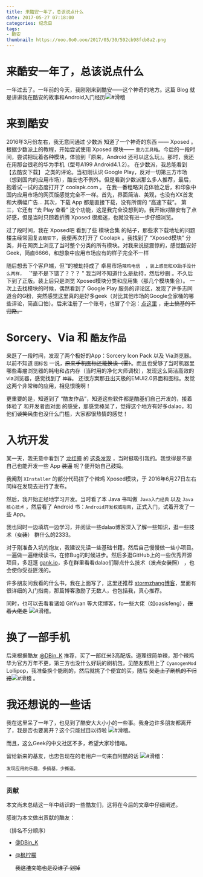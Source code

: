 ```yaml
---
title: 来酷安一年了，总该说点什么
date: 2017-05-27 07:18:00
categories: 纪念日
tags:
- 酷安
thumbnail: https://ooo.0o0.ooo/2017/05/30/592cb98fcb8a2.png
---
```

# 来酷安一年了，总该说点什么

一年过去了。一年前的今天，我刚刚来到酷安——这个神奇的地方。这篇 Blog 就是讲讲我在酷安的故事和Android入门经历![#滑稽][1]

# 来到酷安

2016年3月份左右，我无意间通过 少数派 知道了一个神奇的东西 —— Xposed 。
 根据少数派上的教程，开始尝试使用 Xposed 模块—— `重力工具箱`。今后的一段时间，尝试把玩着各种模块，体验到『原来，Android 还可以这么玩』。那时，我还在用那台很老的华为手机（型号A199 Android4.1.2）。
 在少数派，我总能看到 【去酷安下载】 之类的评论。当初刚认识 Google Play，反对一切第三方市场（想到国内的应用市场），酷安也不例外。但是看到少数派那么多人推荐，最后，抱着试一试的态度打开了 coolapk.com 。
 在我一番粗略浏览体验之后，和印象中 国内应用市场的网页版感觉完全不一样。首先，界面简洁、美观，也没有XX首发和大横幅广告... 其次，下载 App 都是直接下载，没有所谓的 “高速下载”。 第三，它还有 “去 Play 查看” 这个功能，这是我完全没想到的。我开始对酷安有了点好感，但是当时只顾着折腾 Xposed 很痴迷，也就没有进一步仔细浏览。

过了段时间，我在 Xposed吧 看到了些 模块合集 的帖子，那些求下载地址的问题楼主经常回复`去酷安下`，我便再次打开了 Coolapk 。我找到了 “Xposed模块” 分类，并在网页上浏览了当时整个分类的所有模块。对我来说挺震惊的，感觉酷安好Geek，简直6666，和想象中应用市场应有的样子完全不一样



随后想去下个客户端，但™的被劫持成了 卓易市场`辣鸡电信  ，装上感觉和XX助手没什么两样， ` `"是不是下错了？？？ " 我当时不知道什么是劫持，然后秒删  。不久后下到了正版。装上后只是浏览 Xposed模块分类和应用集（那几个模块集合）。
一次上去找模块的时候，偶然看到了 Google Play 服务的评论区，发现了许多志同道合的G粉，突然感觉这里真的是好多geek（对比其他市场的Google全家桶的哪些评论，简直口怕）。后来注册了一个账号，也冒了个泡：[点这里]( http://www.coolapk.com/feed/1586404) ，~~走上搞基的不归路。~~



# Sorcery、Via 和 `酷友作品`

来逛了一段时间，发现了两个极好的App：Sorcery Icon Pack 以及 Via浏览器。以前不知道 `图标包` 一说，~~原来手机图标还能换诶（雾）~~。而且也受够了当时机器里哪些毒瘤浏览器的耗电和占内存（当时用的净化大师调校），发现这么简洁高效的 via浏览器，感觉找到了 ~~`神器`~~。 还很方案那丑出天极的EMUI2.0界面和图标。发觉这两个非常棒的应用，相见恨晚啊！

更重要的是，知道到了 “酷友作品”，知道这些软件都是酷基们自己开发的，接着体验了 和开发者面对面 的感受，那感觉棒呆了，觉得这个地方有好多dalao，和他们~~谈笑风生~~也没什么门槛，大家都很热情的感觉！

# 入坑开发

某一天，我无意中看到了 [龙红瞳](http://www.coolapk.com/u/532521) 的 [这条发现](http://www.coolapk.com/faxian/1645820) ，当时挺吸引我的。我觉得是不是自己也能开发一些 App ~~装逼~~ 呢？便开始自己鼓捣。

我阉割 `XInstaller` 的部分代码拼了个辣鸡 Xposed模块，于 2016年6月27日左右同样在发现去进行了发布。

然后，我开始正经地学习开发。当时看了本 Java 书叫做` Java入门经典` 以及 `Java核心技术` ，然后看了 Android 书：`Android开发权威指南`，正式入门，试着开发了一些 App。

我也同时一边填坑一边学习，并阅读一些dalao博客深入了解一些知识，逛一些技术（~~女装~~） 群什么的2333。

对于刚准备入坑的炮友，我建议先读一些基础书籍，然后自己慢慢做一些小项目。一遍做一遍继续读书，在修Bug的时候进步。然后多逛GitHub上的一些优秀开源项目，多逛逛 [gank.io](https://gank.io)，多在群里看看dalao们聊点什么技术（~~发点女装照~~） ，也会使你受益匪浅的。

许多朋友问我看的什么书，我在上面写了，这里还推荐 [stormzhang博客](http://stormzhang.com)，里面有很详细的入门指南，那篇博客激励了无数人，也包括我，真心推荐。

同时，也可以去看看诸如 GitYuan 等大佬博客，fo一些大佬（如oasisfeng），~~跟着大佬走~~ ![#滑稽][1]。

# 换了一部手机

后来根据酷友 [@DBin_K](http://coolapk.com/u/523048) 推荐，买了一部红米3高配版。道理很简单辣，那个辣鸡华为官方万年不更，第三方也没什么好玩的刷机包，见酷友都用上了 `CyanogenMod`  Lollipop，我准备换个能刷的，然后就挑了个便宜的买，随后 ~~又走上了刷机的不归路~~![#滑稽][1] 。

# 我还想说的一些话

我在这里呆了一年了，也见到了酷安大大小小的一些事。我身边许多朋友都离开了，我是否也要离开？这个只能拭目以待啦 ![#滑稽][1]。

而且，这么Geek的中文社区不多，希望大家珍惜咯。

留给新来的基友，也忠告现在的老用户一句来自阿酷的话 ![#滑稽][1]：

```
发现应用的乐趣，多搞基，少撕逼。
```

-----

### 贡献

本文尚未总结这一年中结识的一些酷友们，这将在今后的文章中仔细阐述。

感谢为本文做出贡献的酷友：

（排名不分顺序）

* [@DBin_K](http://coolapk.com/u/523048)

* [@枫柠檬](http://coolapk.com/u/482620)

  ~~我这渣文笔也是没谁了 划掉~~

[1]: https://ooo.0o0.ooo/2017/05/28/592a08920dae5.png